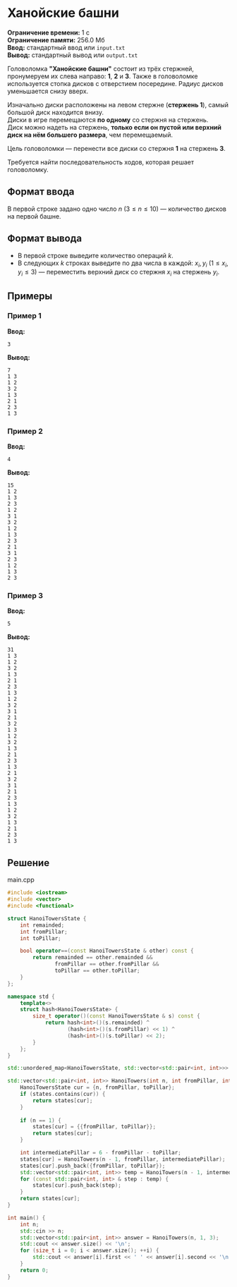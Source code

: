 # Ханойские башни

**Ограничение времени:** 1 с  
**Ограничение памяти:** 256.0 Мб  
**Ввод:** стандартный ввод или `input.txt`  
**Вывод:** стандартный вывод или `output.txt`

Головоломка **"Ханойские башни"** состоит из трёх стержней, пронумеруем их слева направо: **1**, **2** и **3**. Также в головоломке используется стопка дисков с отверстием посередине. Радиус дисков уменьшается снизу вверх.

Изначально диски расположены на левом стержне (**стержень 1**), самый большой диск находится внизу.  
Диски в игре перемещаются **по одному** со стержня на стержень.  
Диск можно надеть на стержень, **только если он пустой или верхний диск на нём большего размера**, чем перемещаемый.  

Цель головоломки — перенести все диски со стержня **1** на стержень **3**.

Требуется найти последовательность ходов, которая решает головоломку.

## Формат ввода

В первой строке задано одно число $n$ ($3 \leq n \leq 10$) — количество дисков на первой башне.

## Формат вывода

- В первой строке выведите количество операций $k$.
- В следующих $k$ строках выведите по два числа в каждой: $x_i, y_i$ ($1 \leq x_i, y_i \leq 3$) — переместить верхний диск со стержня $x_i$ на стержень $y_i$.

## Примеры

### Пример 1

**Ввод:**
```
3
```

**Вывод:**
```
7
1 3
1 2
3 2
1 3
2 1
2 3
1 3
```

### Пример 2

**Ввод:**
```
4
```

**Вывод:**
```
15
1 2
1 3
2 3
1 2
3 1
3 2
1 2
1 3
2 3
2 1
3 1
2 3
1 2
1 3
2 3
```

### Пример 3

**Ввод:**
```
5
```

**Вывод:**
```
31
1 3
1 2
3 2
1 3
2 1
2 3
1 3
1 2
3 2
3 1
2 1
3 2
1 3
1 2
3 2
1 3
2 1
2 3
1 3
2 1
3 2
3 1
2 1
2 3
1 3
1 2
3 2
1 3
2 1
2 3
1 3
```
## Решение

main.cpp
```cpp
#include <iostream>
#include <vector>
#include <functional>

struct HanoiTowersState {
    int remainded;
    int fromPillar;
    int toPillar;

    bool operator==(const HanoiTowersState & other) const {
        return remainded == other.remainded &&
               fromPillar == other.fromPillar &&
               toPillar == other.toPillar;
    }
};

namespace std {
    template<>
    struct hash<HanoiTowersState> {
        size_t operator()(const HanoiTowersState & s) const {
            return hash<int>()(s.remainded) ^
                   (hash<int>()(s.fromPillar) << 1) ^
                   (hash<int>()(s.toPillar) << 2);
        }
    };
}

std::unordered_map<HanoiTowersState, std::vector<std::pair<int, int>>> states;

std::vector<std::pair<int, int>> HanoiTowers(int n, int fromPillar, int toPillar) {
    HanoiTowersState cur = {n, fromPillar, toPillar};
    if (states.contains(cur)) {
        return states[cur];
    }
    
    if (n == 1) {
        states[cur] = {{fromPillar, toPillar}};
        return states[cur];
    }

    int intermediatePillar = 6 - fromPillar - toPillar;
    states[cur] = HanoiTowers(n - 1, fromPillar, intermediatePillar);
    states[cur].push_back({fromPillar, toPillar});
    std::vector<std::pair<int, int>> temp = HanoiTowers(n - 1, intermediatePillar, toPillar);
    for (const std::pair<int, int> & step : temp) {
        states[cur].push_back(step);
    }
    return states[cur];
}   

int main() {
    int n;
    std::cin >> n;
    std::vector<std::pair<int, int>> answer = HanoiTowers(n, 1, 3);
    std::cout << answer.size() << '\n';
    for (size_t i = 0; i < answer.size(); ++i) {
        std::cout << answer[i].first << ' ' << answer[i].second << '\n';
    }
    return 0;
}
```
